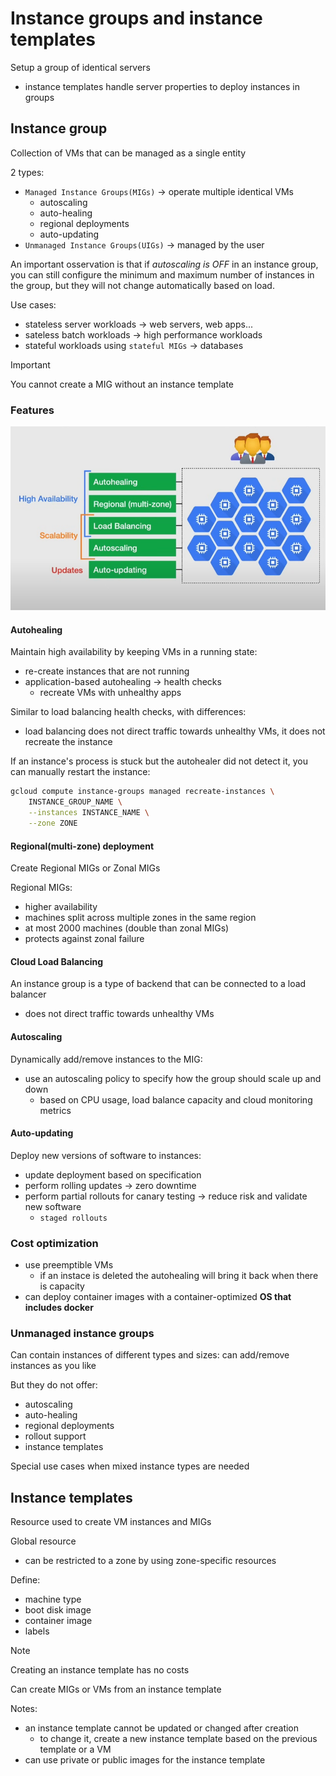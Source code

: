 # Instance groups and instance templates

Setup a group of identical servers

- instance templates handle server properties to deploy instances in groups

## Instance group

Collection of VMs that can be managed as a single entity

2 types:

- `Managed Instance Groups(MIGs)` -> operate multiple identical VMs
  - autoscaling
  - auto-healing
  - regional deployments
  - auto-updating
- `Unmanaged Instance Groups(UIGs)` -> managed by the user

An important osservation is that if _autoscaling is OFF_ in an instance group, you can still configure the minimum and maximum number of instances in the group, but they will not change automatically based on load.

Use cases:

- stateless server workloads -> web servers, web apps...
- sateless batch workloads -> high performance workloads
- stateful workloads using `stateful MIGs` -> databases

> [!IMPORTANT]
> You cannot create a MIG without an instance template

### Features

![Features](ch7.2-instance-groups-and-instance-templates.features.png)

#### Autohealing

Maintain high availability by keeping VMs in a running state:

- re-create instances that are not running
- application-based autohealing -> health checks
  - recreate VMs with unhealthy apps

Similar to load balancing health checks, with differences:

- load balancing does not direct traffic towards unhealthy VMs, it does not recreate the instance

If an instance's process is stuck but the autohealer did not detect it, you can manually restart the instance:

```sh
gcloud compute instance-groups managed recreate-instances \
    INSTANCE_GROUP_NAME \
    --instances INSTANCE_NAME \
    --zone ZONE
```

#### Regional(multi-zone) deployment

Create Regional MIGs or Zonal MIGs

Regional MIGs:

- higher availability
- machines split across multiple zones in the same region
- at most 2000 machines (double than zonal MIGs)
- protects against zonal failure

#### Cloud Load Balancing

An instance group is a type of backend that can be connected to a load balancer

- does not direct traffic towards unhealthy VMs

#### Autoscaling

Dynamically add/remove instances to the MIG:

- use an autoscaling policy to specify how the group should scale up and down
  - based on CPU usage, load balance capacity and cloud monitoring metrics

#### Auto-updating

Deploy new versions of software to instances:

- update deployment based on specification
- perform rolling updates -> zero downtime
- perform partial rollouts for canary testing -> reduce risk and validate new software
  - `staged rollouts`

### Cost optimization

- use preemptible VMs
  - if an instace is deleted the autohealing will bring it back when there is capacity
- can deploy container images with a container-optimized **OS that includes docker**

### Unmanaged instance groups

Can contain instances of different types and sizes: can add/remove instances as you like

But they do not offer:

- autoscaling
- auto-healing
- regional deployments
- rollout support
- instance templates

Special use cases when mixed instance types are needed

## Instance templates

Resource used to create VM instances and MIGs

Global resource

- can be restricted to a zone by using zone-specific resources

Define:

- machine type
- boot disk image
- container image
- labels

> [!NOTE]
> Creating an instance template has no costs

Can create MIGs or VMs from an instance template

Notes:

- an instance template cannot be updated or changed after creation
  - to change it, create a new instance template based on the previous template or a VM
- can use private or public images for the instance template
